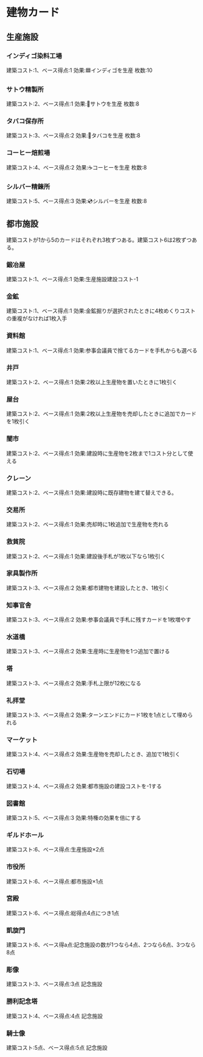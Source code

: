 # 建物カード
## 生産施設
### インディゴ染料工場
建築コスト:1、ベース得点:1
効果:🟦インディゴを生産
枚数:10

### サトウ精製所
建築コスト:2、ベース得点:1
効果:🍬サトウを生産
枚数:8

### タバコ保存所
建築コスト:3、ベース得点:2
効果:🚬タバコを生産
枚数:8

### コーヒー焙煎場
建築コスト:4、ベース得点:2
効果:☕コーヒーを生産
枚数:8

### シルバー精錬所
建築コスト:5、ベース得点:3
効果:💿シルバーを生産
枚数:8

## 都市施設
建築コストが1から5のカードはそれぞれ3枚ずつある。建築コスト6は2枚ずつある。

### 鍛冶屋
建築コスト:1、ベース得点:1
効果:生産施設建設コスト-1

### 金鉱
建築コスト:1、ベース得点:1
効果:金鉱掘りが選択されたときに4枚めくりコストの重複がなければ1枚入手

### 資料館
建築コスト:1、ベース得点:1
効果:参事会議員で捨てるカードを手札からも選べる

### 井戸
建築コスト:2、ベース得点:1
効果:2枚以上生産物を置いたときに1枚引く

### 屋台
建築コスト:2、ベース得点:1
効果:2枚以上生産物を売却したときに追加でカードを1枚引く

### 闇市
建築コスト:2、ベース得点:1
効果:建設時に生産物を2枚まで1コスト分として使える

### クレーン
建築コスト:2、ベース得点:1
効果:建設時に既存建物を建て替えできる。

### 交易所
建築コスト:2、ベース得点:1
効果:売却時に1枚追加で生産物を売れる

### 救貧院
建築コスト:2、ベース得点:1
効果:建設後手札が1枚以下なら1枚引く

### 家具製作所
建築コスト:3、ベース得点:2
効果:都市建物を建設したとき、1枚引く

### 知事官舎
建築コスト:3、ベース得点:2
効果:参事会議員で手札に残すカードを1枚増やす

### 水道橋
建築コスト:3、ベース得点:2
効果:生産時に生産物を1つ追加で置ける

### 塔
建築コスト:3、ベース得点:2
効果:手札上限が12枚になる

### 礼拝堂
建築コスト:3、ベース得点:2
効果:ターンエンドにカード1枚を1点として埋められる

### マーケット
建築コスト:4、ベース得点:2
効果:生産物を売却したとき、追加で1枚引く

### 石切場
建築コスト:4、ベース得点:2
効果:都市施設の建設コストを-1する

### 図書館
建築コスト:5、ベース得点:3
効果:特権の効果を倍にする

### ギルドホール
建築コスト:6、ベース得点:生産施設×2点

### 市役所
建築コスト:6、ベース得点:都市施設×1点

### 宮殿
建築コスト:6、ベース得点:総得点4点につき1点

### 凱旋門
建築コスト:6、ベース得a点:記念施設の数が1つなら4点、2つなら6点、3つなら8点

### 彫像
建築コスト:3、ベース得点:3点
記念施設

### 勝利記念塔
建築コスト:4、ベース得点:4点
記念施設

### 騎士像
建築コスト:5点、ベース得点:5点
記念施設
